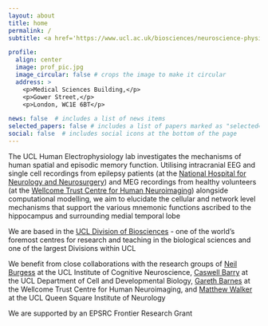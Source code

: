 ```yaml
---
layout: about
title: home
permalink: /
subtitle: <a href='https://www.ucl.ac.uk/biosciences/neuroscience-physiology-and-pharmacology'>UCL Department of Neuroscience, Physiology and Pharmacology</a>

profile:
  align: center
  image: prof_pic.jpg
  image_circular: false # crops the image to make it circular
  address: >
    <p>Medical Sciences Building,</p>
    <p>Gower Street,</p>
    <p>London, WC1E 6BT</p>

news: false  # includes a list of news items
selected_papers: false # includes a list of papers marked as "selected={true}"
social: false  # includes social icons at the bottom of the page
---
```


The UCL Human Electrophysiology lab investigates the mechanisms of human spatial and episodic memory function. Utilising intracranial EEG and single cell recordings from epilepsy patients (at the [National Hospital for Neurology and Neurosurgery](https://www.uclh.nhs.uk/our-services/our-hospitals/national-hospital-neurology-and-neurosurgery)) and MEG recordings from healthy volunteers (at the [Wellcome Trust Centre for Human Neuroimaging](https://www.fil.ion.ucl.ac.uk/)) alongside computational modelling, we aim to elucidate the cellular and network level mechanisms that support the various mnemonic functions ascribed to the hippocampus and surrounding medial temporal lobe

We are based in the [UCL Division of Biosciences](https://www.ucl.ac.uk/biosciences/ucl-biosciences) - one of the world’s foremost centres for research and teaching in the biological sciences and one of the largest Divisions within UCL

We benefit from close collaborations with the research groups of [Neil Burgess](https://www.ucl.ac.uk/icn/research/research-groups/space-memory) at the UCL Institute of Cognitive Neuroscience, [Caswell Barry](https://barry-lab.com/) at the UCL Department of Cell and Developmental Biology, [Gareth Barnes](https://www.fil.ion.ucl.ac.uk/team/meg-team/) at the Wellcome Trust Centre for Human Neuroimaging, and [Matthew Walker](https://www.ucl.ac.uk/ion/people/professor-matthew-walker) at the UCL Queen Square Institute of Neurology

We are supported by an EPSRC Frontier Research Grant
